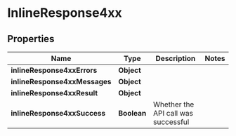 # InlineResponse4xx

## Properties
Name | Type | Description | Notes
------------ | ------------- | ------------- | -------------
**inlineResponse4xxErrors** | **Object** |  | 
**inlineResponse4xxMessages** | **Object** |  | 
**inlineResponse4xxResult** | **Object** |  | 
**inlineResponse4xxSuccess** | **Boolean** | Whether the API call was successful | 
